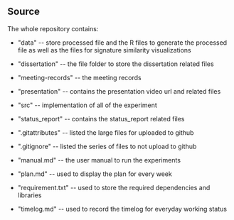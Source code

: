 ## Source

The whole repository contains: 

*  "data" -- store processed file and the R files to generate the processed file as well as the files for signature similarity visualizations

*  "dissertation" -- the file folder to store the dissertation related files 

*  "meeting-records" -- the meeting records

*  "presentation" -- contains the presentation video url and related files

*  "src" -- implementation of all of the experiment

*  "status_report" -- contains the status_report related files

*  ".gitattributes" -- listed the large files for uploaded to github

*  ".gitignore" -- listed the series of files to not upload to github

*  "manual.md" -- the user manual to run the experiments

*  "plan.md" -- used to display the plan for every week

*  "requirement.txt" -- used to store the required dependencies and libraries

*  "timelog.md" -- used to record the timelog for everyday working status


